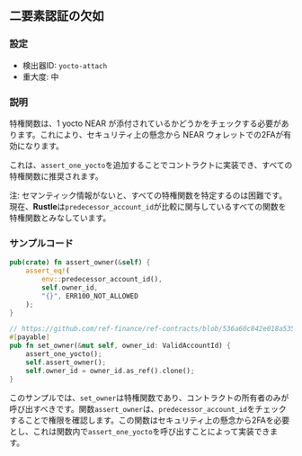 
## 二要素認証の欠如

### 設定

* 検出器ID: `yocto-attach`
* 重大度: 中

### 説明

特権関数は、1 yocto NEAR が添付されているかどうかをチェックする必要があります。これにより、セキュリティ上の懸念から NEAR ウォレットでの2FAが有効になります。

これは、`assert_one_yocto`を追加することでコントラクトに実装でき、すべての特権関数に推奨されます。

注: セマンティック情報がないと、すべての特権関数を特定するのは困難です。現在、**Rustle**は`predecessor_account_id`が比較に関与しているすべての関数を特権関数とみなしています。

### サンプルコード

```rust
pub(crate) fn assert_owner(&self) {
    assert_eq!(
        env::predecessor_account_id(),
        self.owner_id,
        "{}", ERR100_NOT_ALLOWED
    );
}

// https://github.com/ref-finance/ref-contracts/blob/536a60c842e018a535b478c874c747bde82390dd/ref-exchange/src/owner.rs#L16
#[payable]
pub fn set_owner(&mut self, owner_id: ValidAccountId) {
    assert_one_yocto();
    self.assert_owner();
    self.owner_id = owner_id.as_ref().clone();
}
```

このサンプルでは、`set_owner`は特権関数であり、コントラクトの所有者のみが呼び出すべきです。関数`assert_owner`は、`predecessor_account_id`をチェックすることで権限を確認します。この関数はセキュリティ上の懸念から2FAを必要とし、これは関数内で`assert_one_yocto`を呼び出すことによって実装できます。
